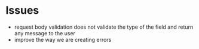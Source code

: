 # Issues

- request body validation does not validate the type of the field and return any message to the user
- improve the way we are creating errors